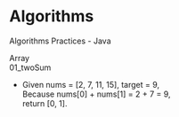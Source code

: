 # Algorithms
Algorithms Practices - Java

Array   
01_twoSum     
- Given nums = [2, 7, 11, 15], target = 9,  
  Because nums[0] + nums[1] = 2 + 7 = 9,  
  return [0, 1].  
